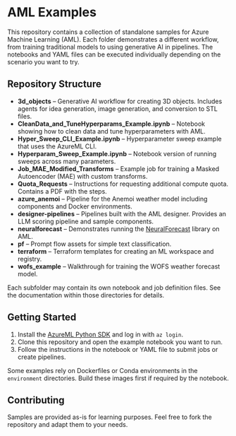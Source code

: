 # AML Examples

This repository contains a collection of standalone samples for Azure Machine Learning (AML). Each folder demonstrates a different workflow, from training traditional models to using generative AI in pipelines. The notebooks and YAML files can be executed individually depending on the scenario you want to try.

## Repository Structure

- **3d_objects** – Generative AI workflow for creating 3D objects. Includes agents for idea generation, image generation, and conversion to STL files.
- **CleanData_and_TuneHyperparams_Example.ipynb** – Notebook showing how to clean data and tune hyperparameters with AML.
- **Hyper_Sweep_CLI_Example.ipynb** – Hyperparameter sweep example that uses the AzureML CLI.
- **Hyperparam_Sweep_Example.ipynb** – Notebook version of running sweeps across many parameters.
- **Job_MAE_Modified_Transforms** – Example job for training a Masked Autoencoder (MAE) with custom transforms.
- **Quota_Requests** – Instructions for requesting additional compute quota. Contains a PDF with the steps.
- **azure_anemoi** – Pipeline for the Anemoi weather model including components and Docker environments.
- **designer-pipelines** – Pipelines built with the AML designer. Provides an LLM scoring pipeline and sample components.
- **neuralforecast** – Demonstrates running the [NeuralForecast](https://github.com/Nixtla/neuralforecast) library on AML.
- **pf** – Prompt flow assets for simple text classification.
- **terraform** – Terraform templates for creating an ML workspace and registry.
- **wofs_example** – Walkthrough for training the WOFS weather forecast model.

Each subfolder may contain its own notebook and job definition files. See the documentation within those directories for details.

## Getting Started

1. Install the [AzureML Python SDK](https://learn.microsoft.com/azure/machine-learning/how-to-configure-python-environment?view=azureml-api-2) and log in with `az login`.
2. Clone this repository and open the example notebook you want to run.
3. Follow the instructions in the notebook or YAML file to submit jobs or create pipelines.

Some examples rely on Dockerfiles or Conda environments in the `environment` directories. Build these images first if required by the notebook.

## Contributing

Samples are provided as-is for learning purposes. Feel free to fork the repository and adapt them to your needs.


